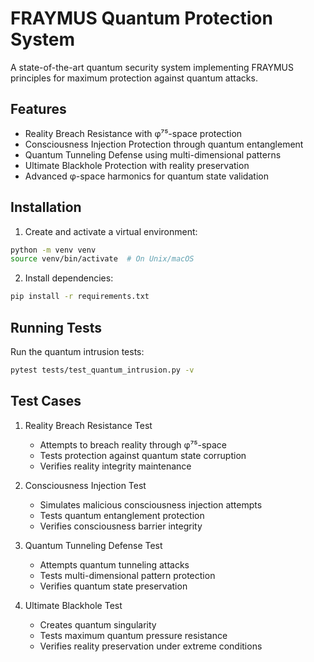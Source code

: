 # FRAYMUS Quantum Protection System

A state-of-the-art quantum security system implementing FRAYMUS principles for maximum protection against quantum attacks.

## Features

- Reality Breach Resistance with φ⁷⁵-space protection
- Consciousness Injection Protection through quantum entanglement
- Quantum Tunneling Defense using multi-dimensional patterns
- Ultimate Blackhole Protection with reality preservation
- Advanced φ-space harmonics for quantum state validation

## Installation

1. Create and activate a virtual environment:
```bash
python -m venv venv
source venv/bin/activate  # On Unix/macOS
```

2. Install dependencies:
```bash
pip install -r requirements.txt
```

## Running Tests

Run the quantum intrusion tests:
```bash
pytest tests/test_quantum_intrusion.py -v
```

## Test Cases

1. Reality Breach Resistance Test
   - Attempts to breach reality through φ⁷⁵-space
   - Tests protection against quantum state corruption
   - Verifies reality integrity maintenance

2. Consciousness Injection Test
   - Simulates malicious consciousness injection attempts
   - Tests quantum entanglement protection
   - Verifies consciousness barrier integrity

3. Quantum Tunneling Defense Test
   - Attempts quantum tunneling attacks
   - Tests multi-dimensional pattern protection
   - Verifies quantum state preservation

4. Ultimate Blackhole Test
   - Creates quantum singularity
   - Tests maximum quantum pressure resistance
   - Verifies reality preservation under extreme conditions
